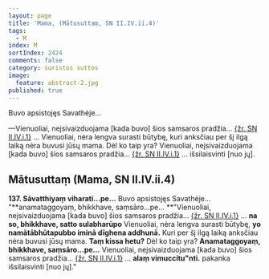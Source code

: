 ```yaml
---
layout: page
title: 'Mama, (Mātusuttaṃ, SN II.IV.ii.4)'
tags:
  - M
index: M
sortIndex: 2424
comments: false
category: suristos suttos
image:
  feature: abstract-2.jpg
published: true
---
```


Buvo apsistojęs Savathėje...

—Vienuoliai, neįsivaizduojama [kada buvo] šios samsaros pradžia... <a href="../tinakatthasuttam-zole-ir-sakeles">{žr. SN II.IV.i.1}</a> ... Vienuoliai, nėra lengva surasti būtybę, kuri anksčiau per šį ilgą laiką nėra buvusi jūsų mama. Dėl ko taip yra? Vienuoliai, neįsivaizduojama [kada buvo] šios samsaros pradžia... <a href="../tinakatthasuttam-zole-ir-sakeles">{žr. SN II.IV.i.1}</a> ... išsilaisvinti [nuo jų].

## Mātusuttaṃ (Mama, SN II.IV.ii.4)

**137. Sāvatthiyaṃ viharati…pe…** Buvo apsistojęs Savathėje... "**anamataggoyaṃ, bhikkhave, saṃsāro…pe… **"Vienuoliai, neįsivaizduojama [kada buvo] šios samsaros pradžia... <a href="../tinakatthasuttam-zole-ir-sakeles">{žr. SN II.IV.i.1}</a> ... **na so, bhikkhave, satto sulabharūpo** Vienuoliai, nėra lengva surasti būtybę, **yo namātābhūtapubbo iminā dīghena addhunā.** Kuri per šį ilgą laiką anksčiau nėra buvusi jūsų mama. **Taṃ kissa hetu?** Dėl ko taip yra? **Anamataggoyaṃ, bhikkhave, saṃsāro...pe...** Vienuoliai, neįsivaizduojama [kada buvo] šios samsaros pradžia... <a href="../tinakatthasuttam-zole-ir-sakeles">{žr. SN II.IV.i.1}</a> ... **alaṃ vimuccitu"nti.** pakanka išsilaisvinti [nuo jų]."
